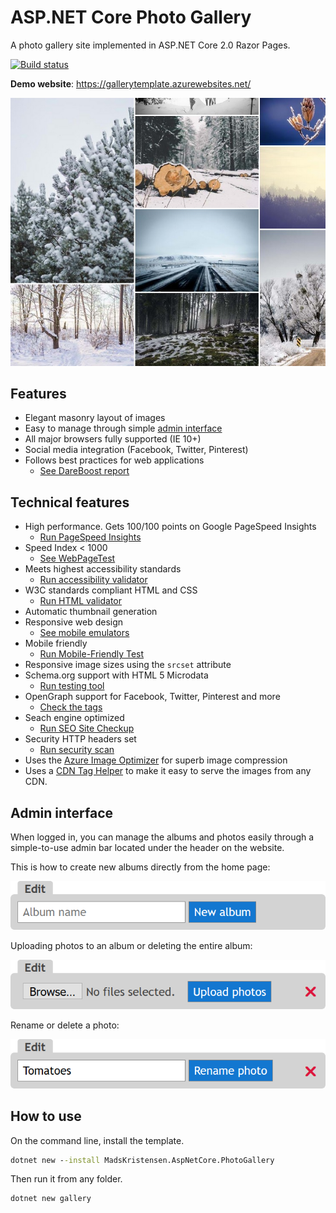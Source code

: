 # ASP.NET Core Photo Gallery 
A photo gallery site implemented in ASP.NET Core 2.0 Razor Pages.

[![Build status](https://ci.appveyor.com/api/projects/status/ksn9q1viwl64v44d?svg=true)](https://ci.appveyor.com/project/madskristensen/photogallery)

**Demo website**: <https://gallerytemplate.azurewebsites.net/>

![Masonry](art/masonry.jpg "Masonry layout of images")

## Features

- Elegant masonry layout of images
- Easy to manage through simple [admin interface](#admin-interface)
- All major browsers fully supported (IE 10+)
- Social media integration (Facebook, Twitter, Pinterest)
- Follows best practices for web applications
  - [See DareBoost report](https://www.dareboost.com/en/report/59b6e5510cf2502fdb8c1ad5)

## Technical features
- High performance. Gets 100/100 points on Google PageSpeed Insights 
  - [Run PageSpeed Insights](https://developers.google.com/speed/pagespeed/insights/?url=https%3A%2F%2Fgallerytemplate.azurewebsites.net%2F)
- Speed Index < 1000
  - [See WebPageTest](http://www.webpagetest.org/result/170920_XS_5af90462dc340230a1bb73f9c6e196b5/) 
- Meets highest accessibility standards 
  - [Run accessibility validator](http://wave.webaim.org/report#/https://gallerytemplate.azurewebsites.net)
- W3C standards compliant HTML and CSS 
  - [Run HTML validator](https://html5.validator.nu/?doc=https%3A%2F%2Fgallerytemplate.azurewebsites.net%2F)
- Automatic thumbnail generation
- Responsive web design
  - [See mobile emulators](https://www.responsinator.com/?url=https%3A%2F%2Fgallerytemplate.azurewebsites.net%2Falbum%2Fwinter%2F)
- Mobile friendly
  - [Run Mobile-Friendly Test](https://search.google.com/test/mobile-friendly?id=_iz8MUAbMZ6TqziOOgxISA)
- Responsive image sizes using the `srcset` attribute
- Schema.org support with HTML 5 Microdata 
  - [Run testing tool](https://search.google.com/structured-data/testing-tool#url=https%3A%2F%2Fgallerytemplate.azurewebsites.net%2Fphoto%2Fgarden%2Fa%2520couple%2520of%2520squash%2F)
- OpenGraph support for Facebook, Twitter, Pinterest and more
  - [Check the tags](http://opengraphcheck.com/result.php?url=https%3A%2F%2Fgallerytemplate.azurewebsites.net%2F#.WbB4bLpFzK4)
- Seach engine optimized
  - [Run SEO Site Checkup](https://seositecheckup.com/seo-audit/gallerytemplate.azurewebsites.net)
- Security HTTP headers set
  - [Run security scan](https://securityheaders.io/?q=https%3A%2F%2Fgallerytemplate.azurewebsites.net%2F&hide=on&followRedirects=on)
- Uses the [Azure Image Optimizer](https://github.com/madskristensen/ImageOptimizerWebJob) for superb image compression
- Uses a [CDN Tag Helper](https://github.com/madskristensen/WebEssentials.AspNetCore.CdnTagHelpers) to make it easy to serve the images from any CDN.

## Admin interface
When logged in, you can manage the albums and photos easily through a simple-to-use admin bar located under the header on the website.

This is how to create new albums directly from the home page:

![Admin Album View](art/admin-album-view.png)

Uploading photos to an album or deleting the entire album:

![Admin Album Upload](art/admin-album-upload.png)

Rename or delete a photo:

![Admin Photo](art/admin-photo.png)

## How to use

On the command line, install the template.

```cmd
dotnet new --install MadsKristensen.AspNetCore.PhotoGallery
```

Then run it from any folder.

```cmd
dotnet new gallery
```